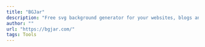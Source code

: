 ```yaml
---
title: "BGJar"
description: "Free svg background generator for your websites, blogs and app."
author: ""
url: "https://bgjar.com/"
tags: Tools
---
```

